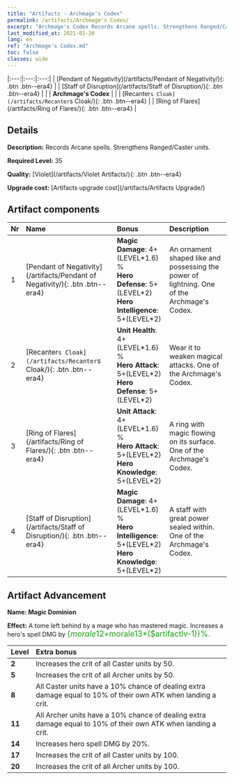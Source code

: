 ```yaml
---
title: "Artifacts - Archmage's Codex"
permalink: /artifacts/Archmage's Codex/
excerpt: "Archmage's Codex Records Arcane spells. Strengthens Ranged/Caster units."
last_modified_at: 2021-01-20
lang: en
ref: "Archmage's Codex.md"
toc: false
classes: wide
---
```


  |:---:|:---:|:---:| 
  | [Pendant of Negativity](/artifacts/Pendant of Negativity/){: .btn .btn--era4} |   | [Staff of Disruption](/artifacts/Staff of Disruption/){: .btn .btn--era4} | 
  |   | **Archmage's Codex** |  | 
  | [Recanter`s Cloak](/artifacts/Recanter`s Cloak/){: .btn .btn--era4} |   | [Ring of Flares](/artifacts/Ring of Flares/){: .btn .btn--era4} | 


## Details

 **Description:** Records Arcane spells. Strengthens Ranged/Caster units.

 **Required Level:** 35

 **Quality:** [Violet](/artifacts/Violet Artifacts/){: .btn .btn--era4}

 **Upgrade cost:** [Artifacts upgrade cost](/artifacts/Artifacts Upgrade/)



## Artifact components

  | Nr |    Name    |   Bonus | Description | 
  |:---|:-----------|:--------|:------------| 
  | 1 | [Pendant of Negativity](/artifacts/Pendant of Negativity/){: .btn .btn--era4} | **Magic Damage**: 4+(LEVEL\*1.6) %<br/>**Hero Defense**: 5+(LEVEL\*2)<br/>**Hero Intelligence**: 5+(LEVEL\*2) | An ornament shaped like and possessing the power of lightning. One of the Archmage's Codex. | 
  | 2 | [Recanter`s Cloak](/artifacts/Recanter`s Cloak/){: .btn .btn--era4} | **Unit Health**: 4+(LEVEL\*1.6) %<br/>**Hero Attack**: 5+(LEVEL\*2)<br/>**Hero Defense**: 5+(LEVEL\*2) | Wear it to weaken magical attacks. One of the Archmage's Codex. | 
  | 3 | [Ring of Flares](/artifacts/Ring of Flares/){: .btn .btn--era4} | **Unit Attack**: 4+(LEVEL\*1.6) %<br/>**Hero Attack**: 5+(LEVEL\*2)<br/>**Hero Knowledge**: 5+(LEVEL\*2) | A ring with magic flowing on its surface. One of the Archmage's Codex. | 
  | 4 | [Staff of Disruption](/artifacts/Staff of Disruption/){: .btn .btn--era4} | **Magic Damage**: 4+(LEVEL\*1.6) %<br/>**Hero Intelligence**: 5+(LEVEL\*2)<br/>**Hero Knowledge**: 5+(LEVEL\*2) | A staff with great power sealed within. One of the Archmage's Codex. | 


## Artifact Advancement

 **Name: Magic Dominion**

 **Effect:** A tome left behind by a mage who has mastered magic. Increases a hero's spell DMG by <span style="color: #1ca216;font-size:18px">{$morale12+$morale13*($artifactlv-1)}%</span>.

  |  Level  |    Extra bonus  | 
  |:--------|:----------------| 
  | **2** | Increases the crit of all Caster units by 50. | 
  | **5** | Increases the crit of all Archer units by 50. | 
  | **8** | All Caster units have a 10% chance of dealing extra damage equal to 10% of their own ATK when landing a crit. | 
  | **11** | All Archer units have a 10% chance of dealing extra damage equal to 10% of their own ATK when landing a crit. | 
  | **14** | Increases hero spell DMG by 20%. | 
  | **17** | Increases the crit of all Caster units by 100. | 
  | **20** | Increases the crit of all Archer units by 100. | 
